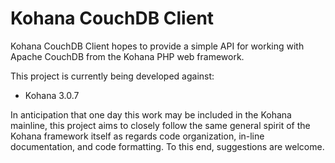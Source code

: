 # Kohana CouchDB Client

Kohana CouchDB Client hopes to provide a simple API for working with Apache
CouchDB from the Kohana PHP web framework.

This project is currently being developed against:

* Kohana 3.0.7

In anticipation that one day this work may be included in the Kohana mainline,
this project aims to closely follow the same general spirit of the Kohana
framework itself as regards code organization, in-line documentation, and code
formatting. To this end, suggestions are welcome.
